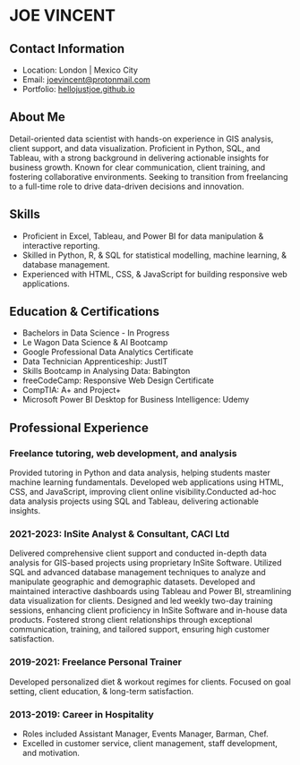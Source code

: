 # JOE VINCENT

## Contact Information
- Location: London | Mexico City
- Email: [joevincent@protonmail.com](mailto:joevincent@protonmail.com)
- Portfolio: [hellojustjoe.github.io](https://hellojustjoe.github.io)

## About Me
Detail-oriented data scientist with hands-on experience in GIS analysis, client support, and data visualization. Proficient in Python, SQL, and Tableau, with a strong background in delivering actionable insights for business growth. Known for clear communication, client training, and fostering collaborative environments. Seeking to transition from freelancing to a full-time role to drive data-driven decisions and innovation.

## Skills
- Proficient in Excel, Tableau, and Power BI for data manipulation & interactive reporting.
- Skilled in Python, R, & SQL for statistical modelling, machine learning, & database management.
- Experienced with HTML, CSS, & JavaScript for building responsive web applications.

## Education & Certifications

- Bachelors in Data Science - In Progress
- Le Wagon Data Science & AI Bootcamp
- Google Professional Data Analytics Certificate
- Data Technician Apprenticeship: JustIT
- Skills Bootcamp in Analysing Data: Babington
- freeCodeCamp: Responsive Web Design Certificate
- CompTIA: A+ and Project+
- Microsoft Power BI Desktop for Business Intelligence: Udemy
 

## Professional Experience

### Freelance tutoring, web development, and analysis
Provided tutoring in Python and data analysis, helping students master machine learning fundamentals. Developed web applications using HTML, CSS, and JavaScript, improving client online visibility.Conducted ad-hoc data analysis projects using SQL and Tableau, delivering actionable insights.

### 2021-2023: InSite Analyst & Consultant, CACI Ltd
Delivered comprehensive client support and conducted in-depth data analysis for GIS-based projects using proprietary InSite Software. Utilized SQL and advanced database management techniques to analyze and manipulate geographic and demographic datasets. Developed and maintained interactive dashboards using Tableau and Power BI, streamlining data visualization for clients. Designed and led weekly two-day training sessions, enhancing client proficiency in InSite Software and in-house data products. Fostered strong client relationships through exceptional communication, training, and tailored support, ensuring high customer satisfaction.

### 2019-2021: Freelance Personal Trainer
Developed personalized diet & workout regimes for clients. Focused on goal setting, client education, & long-term satisfaction.

### 2013-2019: Career in Hospitality
- Roles included Assistant Manager, Events Manager, Barman, Chef.
- Excelled in customer service, client management, staff development, and motivation.
